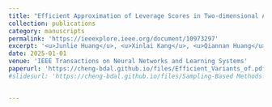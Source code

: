 ```yaml
---
title: "Efficient Approximation of Leverage Scores in Two-dimensional Autoregressive Models with Application to Image Anomaly Detection"
collection: publications
category: manuscripts
permalink: 'https://ieeexplore.ieee.org/document/10973297'
excerpt: '<u>Junlie Huang</u>, <u>Xinlai Kang</u>, <u>Qiannan Huang</u>,<u>Mengyu Li</u>, Jingyi Zhang<sup>*</sup>, <u>Cheng Meng<sup>*</sup></u>'
date: 2025-01-01
venue: 'IEEE Transactions on Neural Networks and Learning Systems'
paperurl: 'https://cheng-bdal.github.io/files/Efficient_Variants_of.pdf'
#slidesurl: 'https://cheng-bdal.github.io/files/Sampling-Based Methods.pdf'


---
```


